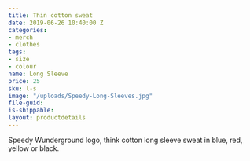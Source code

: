 ```yaml
---
title: Thin cotton sweat
date: 2019-06-26 10:40:00 Z
categories:
- merch
- clothes
tags:
- size
- colour
name: Long Sleeve
price: 25
sku: l-s
image: "/uploads/Speedy-Long-Sleeves.jpg"
file-guid: 
is-shippable: 
layout: productdetails
---
```


Speedy Wunderground logo, think cotton long sleeve sweat in blue, red, yellow or black.

